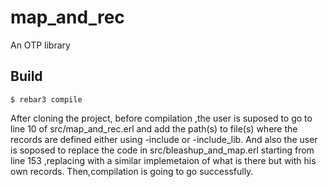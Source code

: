 map_and_rec
=====

An OTP library

Build
-----

    $ rebar3 compile
After cloning the project, before compilation ,the user is suposed to go to line 10 of src/map_and_rec.erl and add the path(s) to file(s) where the records are defined either using -include or -include_lib.
And also the user is soposed to replace the code in src/bleashup_and_map.erl starting from line 153 ,replacing with a similar implemetaion of what is there but with his own records.
Then,compilation is going to go successfully.
